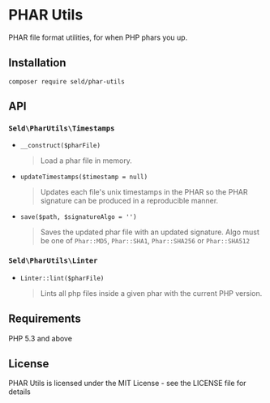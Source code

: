 PHAR Utils
==========

PHAR file format utilities, for when PHP phars you up.

Installation
------------

`composer require seld/phar-utils`

API
---

### `Seld\PharUtils\Timestamps`

- `__construct($pharFile)`

  > Load a phar file in memory.

- `updateTimestamps($timestamp = null)`

  > Updates each file's unix timestamps in the PHAR so the PHAR signature
  > can be produced in a reproducible manner.

- `save($path, $signatureAlgo = '')`

  > Saves the updated phar file with an updated signature.
  > Algo must be one of `Phar::MD5`, `Phar::SHA1`, `Phar::SHA256`
  > or `Phar::SHA512`

### `Seld\PharUtils\Linter`

- `Linter::lint($pharFile)`

  > Lints all php files inside a given phar with the current PHP version.

Requirements
------------

PHP 5.3 and above

License
-------

PHAR Utils is licensed under the MIT License - see the LICENSE file for details
